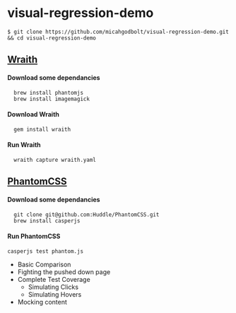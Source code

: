 # visual-regression-demo

```
$ git clone https://github.com/micahgodbolt/visual-regression-demo.git && cd visual-regression-demo
```

## [Wraith](https://github.com/BBC-News/wraith)


#### Download some dependancies
```
  brew install phantomjs
  brew install imagemagick
```

#### Download Wraith
```
  gem install wraith
```

#### Run Wraith

```
  wraith capture wraith.yaml
```







## [PhantomCSS](https://github.com/Huddle/PhantomCSS)

#### Download some dependancies
```
  git clone git@github.com:Huddle/PhantomCSS.git
  brew install casperjs
```

#### Run PhantomCSS
```
casperjs test phantom.js
```


- Basic Comparison
- Fighting the pushed down page
- Complete Test Coverage
  -  Simulating Clicks
  -  Simulating Hovers
- Mocking content
